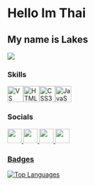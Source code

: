 <h1>Hello Im Thai</h1>
<h2>My name is Lakes</h2>

<a href="https://www.github.com/Anuchon 240" target="_blank" rel="noreferrer"><img
src="https://img.shields.io/github/followers/Anuchon 240?logo=github&style=for-the-badge&color=ffffff&labelColor=000000" /></a>

### Skills


<p align="left">
<a href="https://play.google.com/store/apps/details?id=com.foxdebug.acodefree&pli=1" target="_blank" rel="noreferrer"><img src="https://play-lh.googleusercontent.com/1Ub52VveZloRAM8bbZvi_p1fOweSUcbsXaIBqEuzUG5Sg2lF92xH1X5a-VyF93Kiw1A=w480-h960-rw" width="36" height="36" alt="VS Code" /></a><a href="https://developer.mozilla.org/en-US/docs/Glossary/HTML5" target="_blank" rel="noreferrer"><img src="https://raw.githubusercontent.com/danielcranney/readme-generator/main/public/icons/skills/html5-colored.svg" width="36" height="36" alt="HTML5" /></a><a href="https://www.w3.org/TR/CSS/#css" target="_blank" rel="noreferrer"><img src="https://raw.githubusercontent.com/danielcranney/readme-generator/main/public/icons/skills/css3-colored.svg" width="36" height="36" alt="CSS3" /></a><a href="https://developer.mozilla.org/en-US/docs/Web/JavaScript" target="_blank" rel="noreferrer"><img src="https://raw.githubusercontent.com/danielcranney/readme-generator/main/public/icons/skills/javascript-colored.svg" width="36" height="36" alt="JavaScript" /></a>
</p>

### Socials

<p align="left"> <a href="https://www.facebook.com/share/1AuG6ZknmV/" target="_blank" rel="noreferrer"> <picture> <source media="(prefers-color-scheme: dark)" srcset="https://raw.githubusercontent.com/danielcranney/readme-generator/main/public/icons/socials/facebook-dark.svg" /> <source media="(prefers-color-scheme: light)" srcset="https://raw.githubusercontent.com/danielcranney/readme-generator/main/public/icons/socials/facebook.svg" /> <img src="https://raw.githubusercontent.com/danielcranney/readme-generator/main/public/icons/socials/facebook.svg" width="32" height="32" /> </picture> </a>    
   <a href="https://www.tiktok.com/@atuopc?_t=ZS-90SYJJk8RAu&_r=1" target="_blank" rel="noreferrer"> <picture> <source media="(prefers-color-scheme: dark)" srcset="https://play-lh.googleusercontent.com/Ui_-OW6UJI147ySDX9guWWDiCPSq1vtxoC-xG17BU2FpU0Fi6qkWwuLdpddmT9fqrA=w480-h960-rw" /> <source media="(prefers-color-scheme: light)" srcset="https://play-lh.googleusercontent.com/Ui_-OW6UJI147ySDX9guWWDiCPSq1vtxoC-xG17BU2FpU0Fi6qkWwuLdpddmT9fqrA=w480-h960-rw" /> <img src="https://play-lh.googleusercontent.com/Ui_-OW6UJI147ySDX9guWWDiCPSq1vtxoC-xG17BU2FpU0Fi6qkWwuLdpddmT9fqrA=w480-h960-rw" width="32" height="32" /> </picture> </a> <a href="https://discord.gg/7WN9gBj6D" target="_blank" rel="noreferrer"> <picture> <source media="(prefers-color-scheme: dark)" srcset="https://raw.githubusercontent.com/danielcranney/readme-generator/main/public/icons/socials/discord-dark.svg" /> <source media="(prefers-color-scheme: light)" srcset="https://raw.githubusercontent.com/danielcranney/readme-generator/main/public/icons/socials/discord.svg" /> <img src="https://raw.githubusercontent.com/danielcranney/readme-generator/main/public/icons/socials/discord.svg" width="32" height="32" /> </picture> </a>  <a href="https://github.com/Anuchon240/Anuchon-Thepkaew" target="_blank" rel="noreferrer"> <picture> <source media="(prefers-color-scheme: dark)" srcset="https://raw.githubusercontent.com/danielcranney/readme-generator/main/public/icons/socials/github-dark.svg" /> <source media="(prefers-color-scheme: light)" srcset="https://raw.githubusercontent.com/danielcranney/readme-generator/main/public/icons/socials/github.svg" /> <img src="https://raw.githubusercontent.com/danielcranney/readme-generator/main/public/icons/socials/github.svg" width="32" height="32" />   

### Badges

<a href="https://github.com/jirapongSrijanyoo" align="left"><img src="https://github-readme-stats.vercel.app/api/top-langs/?username=Anuchon240&langs_count=10&title_color=ffffff&text_color=ffffff&icon_color=ffffff&bg_color=000000&hide_border=true&locale=en&custom_title=Top%20%Languages" alt="Top Languages" /></a>
